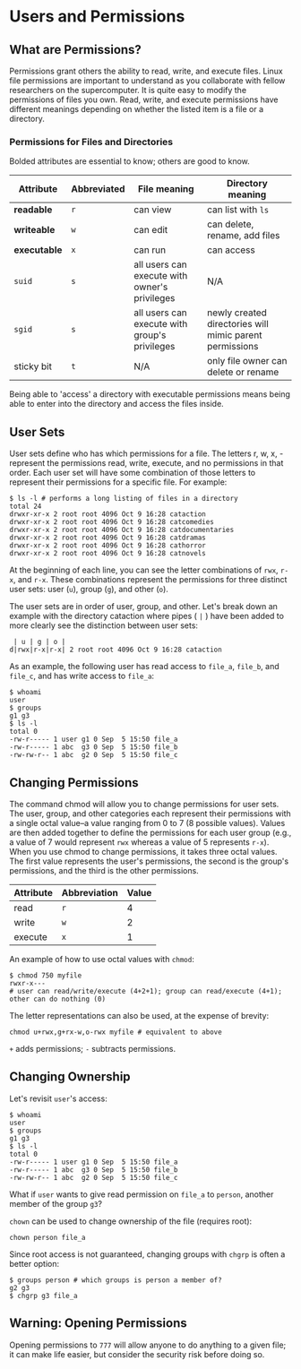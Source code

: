 ---
---

# Users and Permissions

## What are Permissions?

Permissions grant others the ability to read, write, and execute files. Linux file permissions are important to understand as you collaborate with fellow researchers on the supercomputer. It is quite easy to modify the permissions of files you own. Read, write, and execute permissions have different meanings depending on whether the listed item is a file or a directory.

### Permissions for Files and Directories

Bolded attributes are essential to know; others are good to know.

| Attribute | Abbreviated | File meaning | Directory meaning |
| --- | --- | --- | --- |
| **readable** | `r` | can view | can list with `ls` |
| **writeable** | `w` | can edit | can delete, rename, add files |
| **executable** | `x` | can run | can access |
| `suid` | `s` | all users can execute with owner's privileges | N/A |
| `sgid` | `s` | all users can execute with group's privileges | newly created directories will mimic parent permissions |
| sticky bit | `t` | N/A | only file owner can delete or rename |

Being able to 'access' a directory with executable permissions means being able to enter into the directory and access the files inside. 



## User Sets

User sets define who has which permissions for a file. The letters r, w, x, - represent the permissions read, write, execute, and no permissions in that order. Each user set will have some combination of those letters to represent their permissions for a specific file. For example:

```shell
$ ls -l # performs a long listing of files in a directory
total 24
drwxr-xr-x 2 root root 4096 Oct 9 16:28 cataction
drwxr-xr-x 2 root root 4096 Oct 9 16:28 catcomedies
drwxr-xr-x 2 root root 4096 Oct 9 16:28 catdocumentaries
drwxr-xr-x 2 root root 4096 Oct 9 16:28 catdramas
drwxr-xr-x 2 root root 4096 Oct 9 16:28 cathorror
drwxr-xr-x 2 root root 4096 Oct 9 16:28 catnovels 
```

At the beginning of each line, you can see the letter combinations of `rwx`, `r-x`, and `r-x`. These combinations represent the permissions for three distinct user sets: user (`u`), group (`g`), and other (`o`).

The user sets are in order of user, group, and other. Let's break down an example with the directory cataction where pipes ( `|` ) have been added to more clearly see the distinction between user sets:

```
 | u | g | o |
d|rwx|r-x|r-x| 2 root root 4096 Oct 9 16:28 cataction
```

As an example, the following user has read access to `file_a`, `file_b`, and `file_c`, and has write access to `file_a`:

```shell
$ whoami
user
$ groups
g1 g3
$ ls -l
total 0
-rw-r----- 1 user g1 0 Sep  5 15:50 file_a
-rw-r----- 1 abc  g3 0 Sep  5 15:50 file_b
-rw-rw-r-- 1 abc  g2 0 Sep  5 15:50 file_c
```



## Changing Permissions

The command chmod will allow you to change permissions for user sets. The user, group, and other categories each represent their permissions with a single octal value–a value ranging from 0 to 7 (8 possible values). Values are then added together to define the permissions for each user group (e.g., a value of 7 would represent `rwx` whereas a value of 5 represents `r-x`). When you use chmod to change permissions, it takes three octal values. The first value represents the user's permissions, the second is the group's permissions, and the third is the other permissions.

| Attribute | Abbreviation | Value |
| --- | --- | --- |
| read | `r` | 4 |
| write | `w` | 2 |
| execute | `x` | 1 |

An example of how to use octal values with `chmod`:

```shell
$ chmod 750 myfile
rwxr-x---
# user can read/write/execute (4+2+1); group can read/execute (4+1); other can do nothing (0)
```

The letter representations can also be used, at the expense of brevity:

```shell
chmod u+rwx,g+rx-w,o-rwx myfile # equivalent to above
```

`+` adds permissions; `-` subtracts permissions.



## Changing Ownership

Let's revisit `user`'s access:

```shell
$ whoami
user
$ groups
g1 g3
$ ls -l
total 0
-rw-r----- 1 user g1 0 Sep  5 15:50 file_a
-rw-r----- 1 abc  g3 0 Sep  5 15:50 file_b
-rw-rw-r-- 1 abc  g2 0 Sep  5 15:50 file_c
```

What if `user` wants to give read permission on `file_a` to `person`, another member of the group `g3`?

`chown` can be used to change ownership of the file (requires root):

```shell
chown person file_a
```

Since root access is not guaranteed, changing groups with `chgrp` is often a better option:

```shell
$ groups person # which groups is person a member of?
g2 g3
$ chgrp g3 file_a
```



## Warning: Opening Permissions

Opening permissions to `777` will allow anyone to do anything to a given file; it can make life easier, but consider the security risk before doing so.
